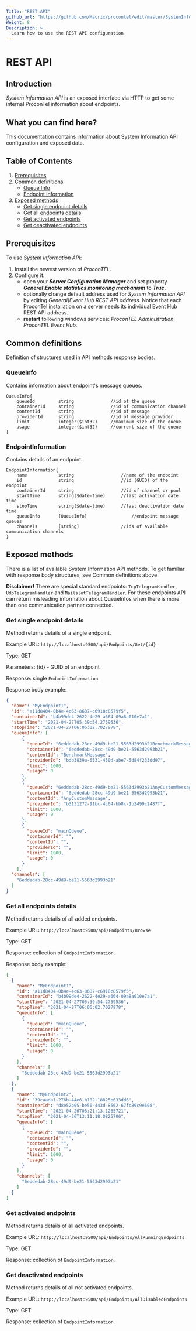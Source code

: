 ```yaml
---
Title: "REST API"
github_url: "https://github.com/Macrix/procontel/edit/master/SystemInformationAPI/README.md"
Weight: 8
Description: >
  Learn how to use the REST API configuration
---
```


# REST API

## Introduction

_System Information API_ is an exposed interface via HTTP to get some internal ProconTel information about endpoints.

## What you can find here?

This documentation contains information about System Information API configuration and exposed data. 

## Table of Contents

1. [Prerequisites](#prerequisites)
2. [Common definitions](#common-definitions)
	* [Queue Info](#common-definitions-queueinfo)
	* [Endpoint Information](#common-definitions-endpointinformation)
3. [Exposed methods](#exposed-methods)
	* [Get single endpoint details](#api-method-endpoint-get)
	* [Get all endpoints details](#api-method-endpoints-browse)
	* [Get activated endpoints](#api-method-endpoints-allrunning)
	* [Get deactivated endpoints](#api-method-endpoints-alldisabled)

<div id='prerequisites'/>

## Prerequisites
To use _System Information API_: 
1. Install the newest version of _ProconTEL_.
2. Configure it:
	* open your **_Server Configuration Manager_** and set property **_General\Enable statistics monitoring mechanism_** to **_True_**.  
	* optionally change default address used for _System Information API_ by editing _General\Event Hub REST API address_. Notice that each ProconTel installation on a server needs its individual Event Hub REST API address.
	* **restart** following windows services: _ProconTEL Administration_, _ProconTEL Event Hub_.  

<div id='exposed-methods'/>

## Common definitions

<div id='common-definitions'/>

Definition of structures used in API methods response bodies.

<div id='common-definitions-queueinfo'/>


### QueueInfo
Contains information about endpoint's message queues.

```
QueueInfo{
	queueId         string				//id of the queue
	containerId     string				//id of communication channel
	contentId       string				//id of message
	providerId      string				//id of message provider
	limit           integer($int32)		//maximum size of the queue
	usage           integer($int32)		//current size of the queue
}
``` 

<div id='common-definitions-endpointinformation'/>

### EndpointInformation
Contains details of an endpoint.

```
EndpointInformation{
	name            string					//name of the endpoint
	id              string					//id (GUID) of the endpoint
	containerId     string					//id of channel or pool
	startTime       string($date-time)		//last activation date time
	stopTime        string($date-time)		//last deactivation date time
	queueInfo       [QueueInfo]					//endpoint message queues
	channels        [string]				//ids of available communication channels
}
```

<div id='exposed-methods'/>

## Exposed methods

There is a list of available System Information API methods. 
To get familiar with response body structures, see Common definitions above.


**Disclaimer!**
There are special standard endpoints: `TcpTelegramHandler`, `UdpTelegramHandler` and `MailslotTelegramHandler`. 
For these endpoints API can return misleading information about QueueInfos when there is more than one communication partner connected.

<div id='api-method-endpoint-get'/>

### Get single endpoint details
Method returns details of a single endpoint.

Example URL: `http://localhost:9500/api/Endpoints/Get/{id}`

Type: GET

Parameters: {id} - GUID of an endpoint

Response: single `EndpointInformation`.

Response body example:
```json
{
  "name": "MyEndpoint1",
  "id": "a11d8404-0b4e-4c63-8687-c6918c8579f5",
  "containerId": "b4b99de4-2622-4e29-a664-09a8a010e7a1",
  "startTime": "2021-04-27T05:39:54.2759536",
  "stopTime": "2021-04-27T06:06:02.7027978",
  "queueInfo": [
      {
        "queueId": "6eddedab-28cc-49d9-be21-5563d2993b21BenchmarkMessagebdb3839a-6531-450d-abe7-5d84f233dd97",
        "containerId": "6eddedab-28cc-49d9-be21-5563d2993b21",
        "contentId": "BenchmarkMessage",
        "providerId": "bdb3839a-6531-450d-abe7-5d84f233dd97",
        "limit": 1000,
        "usage": 0
      },
      {
        "queueId": "6eddedab-28cc-49d9-be21-5563d2993b21AnyCustomMessageb3131272-91bc-4c04-bb8c-1b2499c2487f",
        "containerId": "6eddedab-28cc-49d9-be21-5563d2993b21",
        "contentId": "AnyCustomMessage",
        "providerId": "b3131272-91bc-4c04-bb8c-1b2499c2487f",
        "limit": 1000,
        "usage": 0
      },
      {
        "queueId": "mainQueue",
        "containerId": "",
        "contentId": "",
        "providerId": "",
        "limit": 1000,
        "usage": 0
      }
    ],
  "channels": [
    "6eddedab-28cc-49d9-be21-5563d2993b21"
  ]
}
```

<div id='api-method-endpoints-browse'/>

### Get all endpoints details
Method returns details of all added endpoints.

Example URL: `http://localhost:9500/api/Endpoints/Browse`

Type: GET

Response: collection of `EndpointInformation`.

Response body example:
```json
[
  {
    "name": "MyEndpoint1",
    "id": "a11d8404-0b4e-4c63-8687-c6918c8579f5",
    "containerId": "b4b99de4-2622-4e29-a664-09a8a010e7a1",
    "startTime": "2021-04-27T05:39:54.2759536",
    "stopTime": "2021-04-27T06:06:02.7027978",
    "queueInfo": [
      {
        "queueId": "mainQueue",
        "containerId": "",
        "contentId": "",
        "providerId": "",
        "limit": 1000,
        "usage": 0
      }
    ],
    "channels": [
      "6eddedab-28cc-49d9-be21-5563d2993b21"
    ]
  },
  {
    "name": "MyEndpoint2",
    "id": "39caada1-276b-44e6-b102-18825b633dd6",
    "containerId": "d8e52b05-be50-443d-8562-67fc89c9e508",
    "startTime": "2021-04-26T08:21:13.1265721",
    "stopTime": "2021-04-26T13:11:18.0825706",
    "queueInfo": [
      {
        "queueId": "mainQueue",
        "containerId": "",
        "contentId": "",
        "providerId": "",
        "limit": 1000,
        "usage": 0
      }
    ],
    "channels": [
      "6eddedab-28cc-49d9-be21-5563d2993b21"
    ]
  }
]
```

<div id='api-method-endpoints-allrunning'/>

### Get activated endpoints
Method returns details of all activated endpoints.

Example URL: `http://localhost:9500/api/Endpoints/AllRunningEndpoints`

Type: GET

Response: collection of `EndpointInformation`.

<div id='api-method-endpoints-alldisabled'/>

### Get deactivated endpoints
Method returns details of all not activated endpoints.

Example URL: `http://localhost:9500/api/Endpoints/AllDisabledEndpoints`

Type: GET

Response: collection of `EndpointInformation`.

